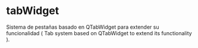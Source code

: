 # tabWidget
Sistema de pestañas basado en QTabWidget para extender su funcionalidad ( Tab system based on QTabWidget to extend its functionality ).
